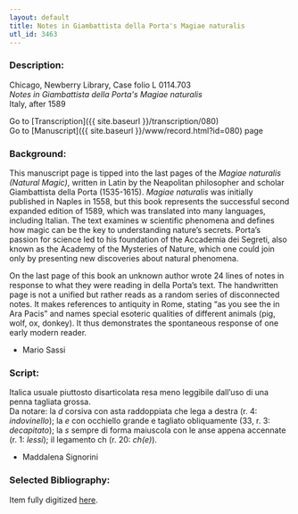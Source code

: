 ```yaml
---
layout: default
title: Notes in Giambattista della Porta's Magiae naturalis
utl_id: 3463
---
```


###  Description:

Chicago, Newberry Library, Case folio L 0114.703<br>
_Notes in Giambattista della Porta's Magiae naturalis_<br>
Italy, after 1589

Go to [Transcription]({{ site.baseurl }}/transcription/080)<br>
Go to [Manuscript]({{ site.baseurl }}/www/record.html?id=080) page 

###  Background:

This manuscript page is tipped into the last pages of the <i>Magiae naturalis (Natural Magic)</i>, written in Latin by the Neapolitan philosopher and scholar Giambattista della Porta (1535-1615). <i>Magiae naturalis</i> was initially published in Naples in 1558, but this book represents the successful second expanded edition of 1589, which was translated into many languages, including Italian. The text examines w scientific phenomena and defines how magic can be the key to understanding nature’s secrets. Porta’s passion for science led to his foundation of the Accademia dei Segreti, also known as the Academy of the Mysteries of Nature, which one could join only by presenting new discoveries about natural phenomena.

On the last page of this book an unknown author wrote 24 lines of notes in response to what they were reading in della Porta’s text. The handwritten page is not a unified but rather reads as a random series of disconnected notes. It makes references to antiquity in Rome, stating “as you see the in Ara Pacis” and names special esoteric qualities of different animals (pig, wolf, ox, donkey). It thus demonstrates the spontaneous response of one early modern reader.
-  Mario Sassi

###  Script:

Italica usuale piuttosto disarticolata resa meno leggibile dall’uso di una penna tagliata grossa.<br>
Da notare: la _d_ corsiva con asta raddoppiata che lega a destra (r. 4: _indovinello_); la _e_ con occhiello grande e tagliato obliquamente (33, r. 3: _decapitato_); la _s_ sempre di forma maiuscola con le anse appena accennate (r. 1: _lessi_); il legamento ch (r. 20: _ch(e)_).<br>
- Maddalena Signorini

###  Selected Bibliography:

Item fully digitized [here](http://digcoll.newberry.org/#/item/ia-case_l_0114_703).

